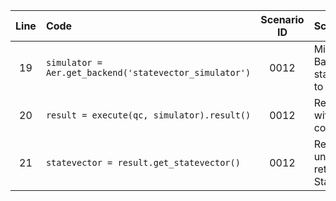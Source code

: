 | Line | Code | Scenario ID | Scenario | Artifact | Refactoring |
| :--: | :--- | :---------: | :------- | :------- | :---------- |
| 19 | `simulator = Aer.get_backend('statevector_simulator')` | 0012 | Migrate from BasicAer statevector_simulator to Statevector class. | `qiskit.providers.basicaer` | `from qiskit.quantum_info import Statevector` |
| 20 | `result = execute(qc, simulator).result()` | 0012 | Replace execution with Statevector constructor. | `qiskit.providers.basicaer` | `statevector = Statevector(qc)` |
| 21 | `statevector = result.get_statevector()` | 0012 | Remove unnecessary result retrieval; use Statevector directly. | `qiskit.providers.basicaer` | `statevector = Statevector(qc)` |

